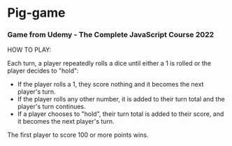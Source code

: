 <h1>Pig-game</h1>
<h3>Game from Udemy - The Complete JavaScript Course 2022</h3>
<p>HOW TO PLAY:</p> 
    <p>Each turn, a player repeatedly rolls a dice until either a 1 is rolled or the player decides to "hold":</p>
<ul>
    <li>If the player rolls a 1, they score nothing and it becomes the next player's turn.</li>
    <li>If the player rolls any other number, it is added to their turn total and the player's turn continues.</li>
    <li>If a player chooses to "hold", their turn total is added to their score, and it becomes the next player's turn.</li>
    </ul>
<p>The first player to score 100 or more points wins.</p>

